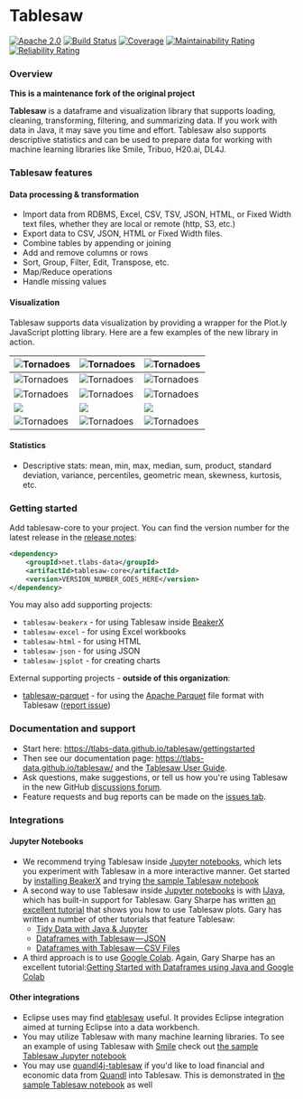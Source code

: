 Tablesaw
=======

[![Apache 2.0](https://img.shields.io/badge/license-Apache%202.0-blue)](http://www.apache.org/licenses/LICENSE-2.0)
[![Build Status](https://github.com/tlabs-data/tablesaw/actions/workflows/ci.yml/badge.svg)](https://github.com/tlabs-data/tablesaw/actions)
[![Coverage](https://sonarcloud.io/api/project_badges/measure?project=tlabs-data_tablesaw&metric=coverage&branch=maintenance)](https://sonarcloud.io/dashboard?id=tlabs-data_tablesaw)
[![Maintainability Rating](https://sonarcloud.io/api/project_badges/measure?project=tlabs-data_tablesaw&metric=sqale_rating&branch=maintenance)](https://sonarcloud.io/dashboard?id=tlabs-data_tablesaw)
[![Reliability Rating](https://sonarcloud.io/api/project_badges/measure?project=tlabs-data_tablesaw&metric=reliability_rating&branch=maintenance)](https://sonarcloud.io/dashboard?id=tlabs-data_tablesaw)

### Overview

__This is a maintenance fork of the original project__

__Tablesaw__ is a dataframe and visualization library that supports loading, cleaning, transforming, filtering, and summarizing data. If you work with data in Java, it may save you time and effort. Tablesaw also supports descriptive statistics and can be used to prepare data for working with machine learning libraries like Smile, Tribuo, H20.ai, DL4J.

### Tablesaw features

#### Data processing & transformation
* Import data from RDBMS, Excel, CSV, TSV, JSON, HTML, or Fixed Width text files, whether they are local or remote (http, S3, etc.)
* Export data to CSV, JSON, HTML or Fixed Width files.
* Combine tables by appending or joining
* Add and remove columns or rows
* Sort, Group, Filter, Edit, Transpose, etc.
* Map/Reduce operations
* Handle missing values

#### Visualization

Tablesaw supports data visualization by providing a wrapper for the Plot.ly JavaScript plotting library. Here are a few examples of the new library in action.

| ![Tornadoes](https://tlabs-data.github.io/tablesaw/userguide/images/eda/box1.png) | ![Tornadoes](https://tlabs-data.github.io/tablesaw/userguide/images/eda/scatter_2_Yaxes.png) | ![Tornadoes](https://tlabs-data.github.io/tablesaw/userguide/images/tornado.scatter.png) |
| ------------------------------------------------------------ | ------------------------------------------------------------ | ------------------------------------------------------------ |
| ![Tornadoes](https://tlabs-data.github.io/tablesaw/userguide/images/eda/bush_time_series2.png) | ![Tornadoes](https://tlabs-data.github.io/tablesaw/userguide/images/eda/hist_overlay.png) | ![Tornadoes](https://tlabs-data.github.io/tablesaw/userguide/images/eda/histogram2.png) |
| ![Tornadoes](https://tlabs-data.github.io/tablesaw/userguide/images/eda/histogram2d.png) | ![Tornadoes](https://tlabs-data.github.io/tablesaw/userguide/images/eda/pie.png) | ![Tornadoes](https://tlabs-data.github.io/tablesaw/userguide/images/eda/wine_bubble_3d.png) |
| ![](https://tlabs-data.github.io/tablesaw/userguide/images/eda/wine_bubble_with_groups.png) | ![](https://tlabs-data.github.io/tablesaw/userguide/images/eda/robberies_area.png) | ![](https://tlabs-data.github.io/tablesaw/userguide/images/ml/regression/wins%20by%20year.png) |
| ![Tornadoes](https://tlabs-data.github.io/tablesaw/userguide/images/eda/bush_heatmap1.png) | ![Tornadoes](https://tlabs-data.github.io/tablesaw/userguide/images/eda/tornado_bar_groups.png) | ![Tornadoes](https://tlabs-data.github.io/tablesaw/userguide/images/eda/ohlc1.png) |

#### Statistics

* Descriptive stats: mean, min, max, median, sum, product, standard deviation, variance, percentiles, geometric mean, skewness, kurtosis, etc.

### Getting started

Add tablesaw-core to your project. You can find the version number for the latest release in the [release notes](https://github.com/tlabs-data/tablesaw/releases):

```xml
<dependency>
    <groupId>net.tlabs-data</groupId>
    <artifactId>tablesaw-core</artifactId>
    <version>VERSION_NUMBER_GOES_HERE</version>
</dependency>
```

You may also add supporting projects:
- `tablesaw-beakerx` - for using Tablesaw inside [BeakerX](http://beakerx.com/)
- `tablesaw-excel` - for using Excel workbooks
- `tablesaw-html` - for using HTML
- `tablesaw-json` - for using JSON
- `tablesaw-jsplot` - for creating charts

External supporting projects - **outside of this organization**:
- [tablesaw-parquet](https://github.com/tlabs-data/tablesaw-parquet) - for using the [Apache Parquet](https://parquet.apache.org/) file format with Tablesaw ([report issue](https://github.com/tlabs-data/tablesaw-parquet/issues))

### Documentation and support

* Start here:  https://tlabs-data.github.io/tablesaw/gettingstarted
* Then see our documentation page: https://tlabs-data.github.io/tablesaw/ and the [Tablesaw User Guide](https://tlabs-data.github.io/tablesaw/userguide/toc).
* Ask questions, make suggestions, or tell us how you're using Tablesaw in the new GitHub [discussions forum](https://github.com/tlabs-data/tablesaw/discussions). 
* Feature requests and bug reports can be made on the [issues tab](https://github.com/tlabs-data/tablesaw/issues).

### Integrations

#### Jupyter Notebooks

* We recommend trying Tablesaw inside [Jupyter notebooks](https://arogozhnikov.github.io/2016/09/10/jupyter-features.html), which lets you experiment with Tablesaw in a more interactive manner. Get started by [installing BeakerX](http://beakerx.com/documentation) and trying [the sample Tablesaw notebook](https://github.com/twosigma/beakerx/blob/master/doc/groovy/Tablesaw.ipynb)
* A second way to use Tablesaw inside [Jupyter notebooks](https://arogozhnikov.github.io/2016/09/10/jupyter-features.html) is with [IJava](https://github.com/SpencerPark/IJava), which has built-in support for Tablesaw. Gary Sharpe has written [an excellent tutorial](https://medium.com/@gmsharpe/java-jupyter-plotly-e1bbaa7f2be8) that shows you how to use Tablesaw plots. Gary has written a number of other tutorials that feature Tablesaw:
  * [Tidy Data with Java & Jupyter](https://medium.com/@gmsharpe/tidy-data-with-java-jupyter-b1e131b37ab0)
  * [Dataframes with Tablesaw — JSON](https://medium.com/@gmsharpe/dataframes-with-tablesaw-json-46dda9c8c217?source=your_stories_page----------------------------------------)
  * [Dataframes with Tablesaw — CSV Files](https://medium.com/@gmsharpe/importing-data-with-tablesaw-part-1-csv-files-3ac6f135cf6f?source=your_stories_page----------------------------------------)
* A third approach is to use [Google Colab](https://colab.research.google.com). Again, Gary Sharpe has an excellent tutorial:[Getting Started with Dataframes using Java and Google Colab](https://medium.com/@gmsharpe/getting-started-with-tablesaw-and-google-colab-65ef0cbe280c)

#### Other integrations

* Eclipse uses may find [etablesaw](https://github.com/hallvard/etablesaw) useful. It provides Eclipse integration aimed at turning Eclipse into a data workbench.   
* You may utilize Tablesaw with many machine learning libraries. To see an example of using Tablesaw with [Smile](https://haifengl.github.io) check out [the sample Tablesaw Jupyter notebook](https://github.com/twosigma/beakerx/blob/master/doc/groovy/Tablesaw.ipynb)
* You may use [quandl4j-tablesaw](http://quandl4j.org) if you'd like to load financial and economic data from [Quandl](https://www.quandl.com) into Tablesaw. This is demonstrated in [the sample Tablesaw notebook](https://github.com/twosigma/beakerx/blob/master/doc/groovy/Tablesaw.ipynb) as well
